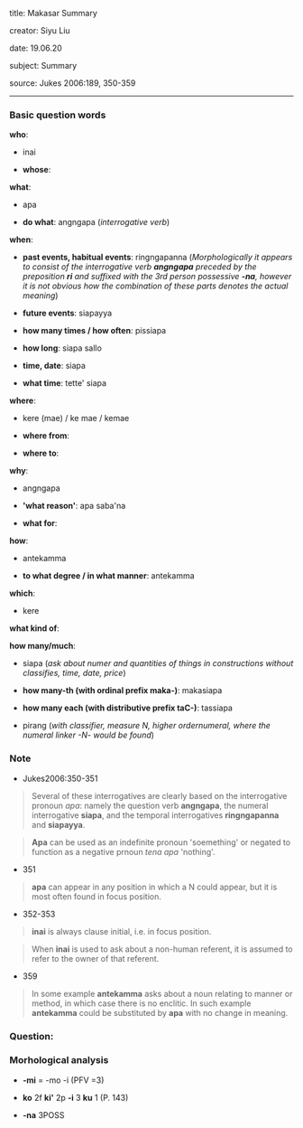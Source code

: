 
title: Makasar Summary

creator: Siyu Liu

date: 19.06.20

subject: Summary

source: Jukes 2006:189, 350-359

----

### Basic question words

**who**: 

 - inai
 
 - **whose**: 
 
**what**: 

 - apa
 
 - **do what**: angngapa (*interrogative verb*)
 
**when**: 

 - **past events, habitual events**: ringngapanna (*Morphologically it appears to consist of the interrogative verb **angngapa** preceded by the preposition **ri** and suffixed with the 3rd person possessive **-na**, however it is not obvious how the combination of these parts denotes the actual meaning*)
 
 - **future events**: siapayya
 
 - **how many times / how often**:	pissiapa
 
 - **how long**: siapa sallo
 
 - **time, date**: siapa
 
 - **what time**: tette' siapa
 
**where**: 

 - kere (mae) / ke mae / kemae
  
 - **where from**: 
 
 - **where to**: 
 
**why**: 

 - angngapa
 
 - **'what reason'**: apa saba'na
 
 - **what for**:

**how**: 

 - antekamma
 
 - **to what degree / in what manner**: antekamma
  
**which**: 

 - kere
  
**what kind of**: 

**how many/much**: 
 
 - siapa (*ask about numer and quantities of things in constructions without classifies, time, date, price*) 

 - **how many-th (with ordinal prefix maka-)**: makasiapa
 
 - **how many each (with distributive prefix taC-)**: tassiapa
 
 - pirang (*with classifier, measure N, higher ordernumeral, where the numeral linker -N- would be found*)

### Note

- Jukes2006:350-351

> Several of these interrogatives are clearly based on the interrogative pronoun *apa*: namely the question verb **angngapa**, the numeral interrogative **siapa**, and the temporal interrogatives **ringngapanna** and **siapayya**. 

> **Apa** can be used as an indefinite pronoun 'soemething' or negated to function as a negative prnoun *tena apa* 'nothing'. 

- 351

> **apa** can appear in any position in which a N could appear, but it is most often found in focus position. 

- 352-353

> **inai** is always clause initial, i.e. in focus position. 

> When **inai** is used to ask about a non-human referent, it is assumed to refer to the owner of that referent. 

- 359

> In some example **antekamma** asks about a noun relating to manner or method, in which case there is no enclitic. In such example **antekamma** could be substituted by **apa** with no change in meaning. 

### Question:

### Morhological analysis

- **-mi** = -mo -i (PFV =3)

- **ko** 2f **ki'** 2p **-i** 3 **ku** 1 (P. 143)

- **-na** 3POSS

